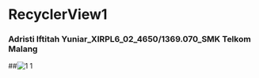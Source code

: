 # RecyclerView1
### Adristi Iftitah Yuniar_XIRPL6_02_4650/1369.070_SMK Telkom Malang 

##![1 1](https://cloud.githubusercontent.com/assets/22131186/22332082/52b6ca80-e362-11e6-8665-63eee444be9b.png)
